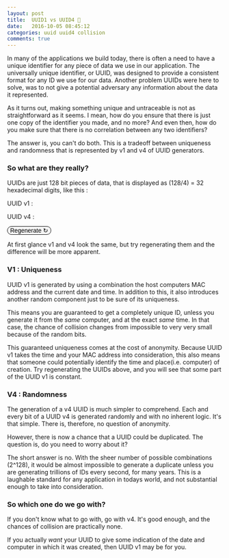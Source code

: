 ```yaml
---
layout: post
title:  UUID1 vs UUID4 🔑
date:   2016-10-05 08:45:12
categories: uuid uuid4 collision
comments: true
---
```


<style>
#uuidv1, #uuidv4 {
  font-family : monospace;
}

#regenerate {
  cursor: pointer;
  font-size: 1em;
  border-radius: 10px;
  border: 1px solid black;
  background: whitesmoke;
}
</style>

In many of the applications we build today, there is often a need to have a unique identifier for any piece of data we use in our application. The universally unique identifier, or UUID, was designed to provide a consistent format for any ID we use for our data. Another problem UUIDs were here to solve, was to not give a potential adversary any information about the data it represented.

As it turns out, making something unique and untraceable is not as straightforward as it seems. I mean, how do you ensure that there is just one copy of the identifier you made, and no more? And even then, how do you make sure that there is no correlation between any two identifiers?

The answer is, you can't do both. This is a tradeoff between uniqueness and randomness that is represented by v1 and v4 of UUID generators.

<!-- more -->

### So what are they really?

UUIDs are just 128 bit pieces of data, that is displayed as (128/4) = 32 hexadecimal digits, like this :

UUID v1 : <span id="uuidv1"></span>  

UUID v4 : <span id="uuidv4"></span>

<button id="regenerate">Regenerate ↻</button>

At first glance v1 and v4 look the same, but try regenerating them and the difference will be more apparent.

### V1 : Uniqueness

UUID v1 is generated by using a combination the host computers MAC address and the current date and time. In addition to this, it also introduces another random component just to be sure of its uniqueness.

This means you are guaranteed to get a completely unique ID, unless you generate it from the _same_ computer, and at the exact _same_ time. In that case, the chance of collision changes from impossible to very very small because of the random bits.

This guaranteed uniqueness comes at the cost of anonymity. Because UUID v1 takes the time and your MAC address into consideration, this also means that someone could potentially identify the time and place(i.e. computer) of creation. Try regenerating the UUIDs above, and you will see that some part of the UUID v1 is constant.

### V4 : Randomness

The generation of a v4 UUID is much simpler to comprehend. Each and every bit of a UUID v4 is generated randomly and with no inherent logic. It's that simple. There is, therefore, no question of anonymity.

However, there is now a chance that a UUID could be duplicated. The question is, do you need to worry about it?

The short answer is no. With the sheer number of possible combinations (2^128), it would be almost impossible to generate a duplicate unless you are generating trillions of IDs every second, for many years. This is a laughable standard for any application in todays world, and not substantial enough to take into consideration.

### So which one do we go with?

If you don't know what to go with, go with v4. It's good enough, and the chances of collision are practically none.

If you actually _want_ your UUID to give some indication of the date and computer in which it was created, then UUID v1 may be for you.

<script src="/assets/scripts/uuid.js"></script>
<script>
var v1container = document.getElementById('uuidv1')
var v4container = document.getElementById('uuidv4')

v1container.innerHTML = uuid.v1()
v4container.innerHTML = uuid.v4()

document.getElementById('regenerate').addEventListener('click', function(){
  v1container.innerHTML = uuid.v1()
  v4container.innerHTML = uuid.v4()
  window.ga && ga('send', {
  hitType: 'event',
  eventCategory: 'Buttons',
  eventAction: 'click',
  eventLabel: 'uuid_regenerate'
});
})
</script>
